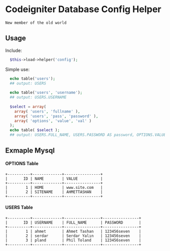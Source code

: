 # Codeigniter Database Config Helper
`New member of the old world`

Usage
-----

Include:
```php
  $this->load->helper('config');
```
Simple use:
```php
  echo table('users');
  ## output: USERS
  
  echo table('users', 'username');
  ## output: USERS.USERNAME
  
  $select = array(
    array( 'users', 'fullname' ),
    array( 'users', 'pass', 'password' ),
    array( 'options', 'value', 'val' )
  );
  echo table( $select );
  ## output: USERS.FULL_NAME, USERS.PASSWORD AS password, OPTIONS.VALUE AS val
```

Exmaple Mysql
-----
#### OPTIONS Table
```
+----------+-------------+----------------+
|       ID | NAME        | VALUE          |
+----------+-------------+----------------+
|        1 | HOME        | www.site.com   |
|        2 | SITENAME    | AHMETTASHAN    |
+----------+-------------+----------------+
```
#### USERS Table
```
+----------+-------------+----------------+----------------+
|       ID | USERNAME    | FULL_NAME      | PASSWORD       |
+----------+-------------+----------------+----------------+
|        1 | ahmet       | Ahmet Tashan   | 123456seven    |
|        2 | serdar      | Serdar Yalın   | 123456seven    |
|        3 | pland       | Phil Toland    | 123456seven    |
+----------+-------------+----------------+----------------+
```
